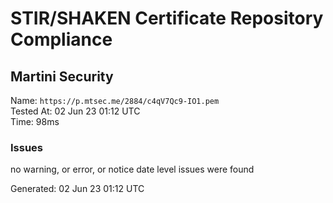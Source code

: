 # STIR/SHAKEN Certificate Repository Compliance

## Martini Security

Name: `https://p.mtsec.me/2884/c4qV7Qc9-IO1.pem`\
Tested At: 02 Jun 23 01:12 UTC\
Time: 98ms

### Issues

no warning, or error, or notice date level issues were found

Generated: 02 Jun 23 01:12 UTC